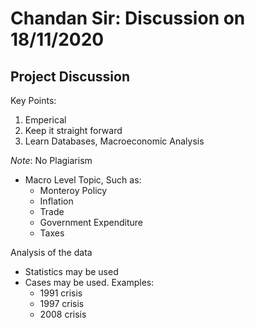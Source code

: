 # Chandan Sir: Discussion on 18/11/2020

## Project Discussion
Key Points:
1. Emperical
2. Keep it straight forward
3. Learn Databases, Macroeconomic Analysis

*Note*: No Plagiarism

- Macro Level Topic, Such as:
	- Monteroy Policy
	- Inflation
	- Trade
	- Government Expenditure
	- Taxes

Analysis of the data
- Statistics may be used
- Cases may be used. Examples:
	- 1991 crisis
	- 1997 crisis
	- 2008 crisis

